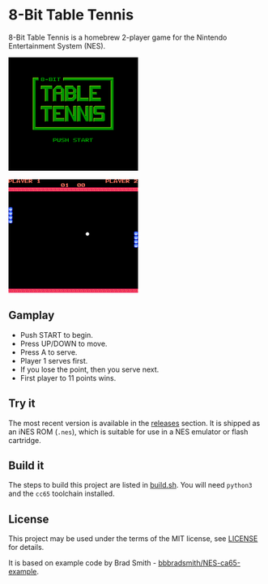 # 8-Bit Table Tennis

8-Bit Table Tennis is a homebrew 2-player game for the Nintendo Entertainment System (NES).

![Start screen](screenshot/table_tennis_start_screen.png)

![Start screen](screenshot/table_tennis_gameplay_00.png)

## Gamplay

- Push START to begin.
- Press UP/DOWN to move.
- Press A to serve.
- Player 1 serves first.
- If you lose the point, then you serve next.
- First player to 11 points wins.

## Try it

The most recent version is available in the [releases](https://github.com/mike42/8bit-table-tennis/releases) section. It is shipped as an iNES ROM (`.nes`), which is suitable for use in a NES emulator or flash cartridge.

## Build it

The steps to build this project are listed in [build.sh](https://github.com/mike42/8bit-table-tennis/blob/master/build.sh). You will need `python3` and the `cc65` toolchain installed.

## License

This project may be used under the terms of the MIT license, see [LICENSE](https://github.com/mike42/8bit-table-tennis/blob/master/LICENSE) for details.

It is based on example code by Brad Smith - [bbbradsmith/NES-ca65-example](https://github.com/bbbradsmith/NES-ca65-example).
